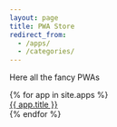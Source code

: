 ```yaml
---
layout: page
title: PWA Store
redirect_from:
  - /apps/
  - /categories/
---
```


Here all the fancy PWAs

<div class="app-list">
  {% for app in site.apps %}
    <div class="app-list__app">
      <a href="{{ app.url }}">
        {{ app.title }}
      </a>
    </div>
  {% endfor %}
</div>
